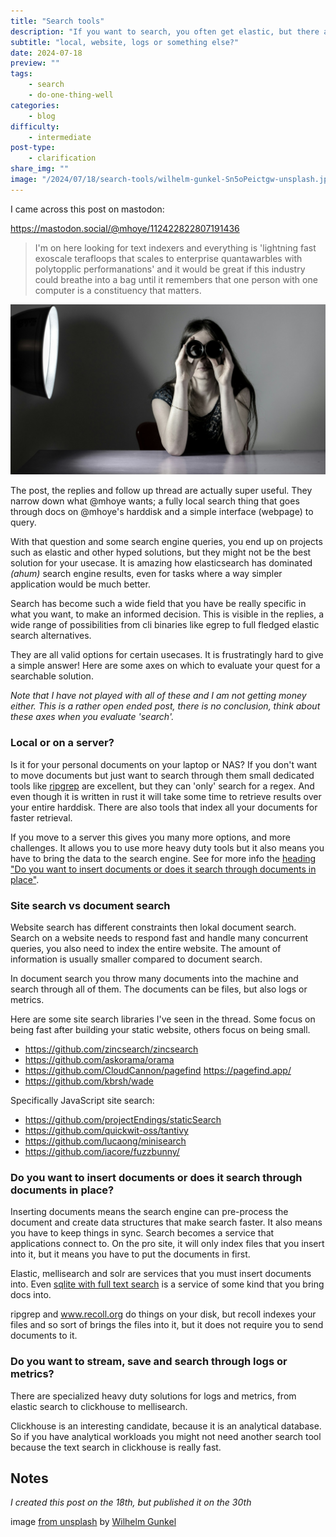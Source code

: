 ```yaml
---
title: "Search tools"
description: "If you want to search, you often get elastic, but there are many options and it all depends on what kind of search you want. Here are some ways of looking at it."
subtitle: "local, website, logs or something else?"
date: 2024-07-18
preview: ""
tags:
    - search
    - do-one-thing-well
categories:
    - blog
difficulty:
    - intermediate
post-type:
    - clarification
share_img: ""
image: "/2024/07/18/search-tools/wilhelm-gunkel-Sn5oPeictgw-unsplash.jpg"
---
```



I came across this post on mastodon:

https://mastodon.social/@mhoye/112422822807191436
> I'm on here looking for text indexers and everything is 'lightning fast exoscale terafloops that scales to enterprise quantawarbles with polytopplic performanations' and it would be great if this industry could breathe into a bag until it remembers that one person with one computer is a constituency that matters.

![a person looks through binoculars, it's really silly, but I thought it would represent 'search'](wilhelm-gunkel-Sn5oPeictgw-unsplash.jpg)

The post, the replies and follow up thread are actually super useful. They narrow down what @mhoye wants; a fully local search thing that goes through docs on @mhoye's harddisk and a simple interface (webpage) to query.

With that question and some search engine queries, you end up on projects such as elastic and other hyped solutions, but they might not be the best solution for your usecase. It is amazing how elasticsearch has dominated _(ahum)_ search engine results, even for tasks where a way simpler application would be much better.

Search has become such a wide field that you have be really specific in what you want, to make an informed decision. This is visible in the replies, a wide range of possibilities from cli binaries like egrep to full fledged elastic search alternatives. 

They are all valid options for certain usecases. It is frustratingly hard to give a simple answer!
Here are some axes on which to evaluate your quest for a searchable solution.

_Note that I have not played with all of these and I am not getting money either. This is a rather open ended post, there is no conclusion, think about these axes when you evaluate 'search'._

### Local or on a server?

Is it for your personal documents on your laptop or NAS? If you don't want to move documents but just want to search through them small dedicated tools like [ripgrep](https://github.com/BurntSushi/ripgrep) are excellent, but they can 'only' search for a regex. And even though it is written in rust it will take some time to retrieve results over your entire harddisk. There are also tools that index all your documents for faster retrieval.

If you move to a server this gives you many more options, and more challenges. It allows you to use more heavy duty tools but it also means you have to bring the data to the search engine. See for more info the [heading "Do you want to insert documents or does it search through documents in place"](#do-you-want-to-insert-documents-or-does-it-search-through-documents-in-place).

### Site search vs document search

Website search has different constraints then lokal document search. Search on a website needs to respond fast and handle many concurrent queries, you also need to index the entire website. The amount of information is usually smaller compared to document search. 

In document search you throw many documents into the machine and search through all of them. The documents can be files, but also logs or metrics. 

Here are some site search libraries I've seen in the thread. Some focus on being fast after building your static website, others focus on being small.

- https://github.com/zincsearch/zincsearch
- https://github.com/askorama/orama
- https://github.com/CloudCannon/pagefind https://pagefind.app/ 
- https://github.com/kbrsh/wade

Specifically JavaScript site search:
- https://github.com/projectEndings/staticSearch
- https://github.com/quickwit-oss/tantivy
- https://github.com/lucaong/minisearch
- https://github.com/iacore/fuzzbunny/

### Do you want to insert documents or does it search through documents in place?
Inserting documents means the search engine can pre-process the document and create data structures that make search faster. It also means you have to keep things in sync. Search becomes a  service that applications connect to. On the pro site, it will only index files that you insert into it, but it means you have to put the documents in first.

Elastic, mellisearch and solr are services that you must insert documents into.
Even [sqlite with full text search](https://www.sqlite.org/fts5.html) is a service of some kind that you bring docs into.

ripgrep and www.recoll.org do things on your disk, but recoll indexes your files and so sort of brings the files into it, but it does not require you to send documents to it.

### Do you want to stream, save and search through logs or metrics?
There are specialized heavy duty solutions for logs and metrics, from elastic search to clickhouse to mellisearch. 

Clickhouse is an interesting candidate, because it is an analytical database. So if you have analytical workloads you might not need another search tool because the text search in clickhouse is really fast.


## Notes
_I created this post on the 18th, but published it on the 30th_

image [from unsplash](https://unsplash.com/photos/a-woman-sitting-at-a-table-with-a-camera-in-front-of-her-Sn5oPeictgw) by [Wilhelm Gunkel](https://unsplash.com/@wilhelmgunkel)